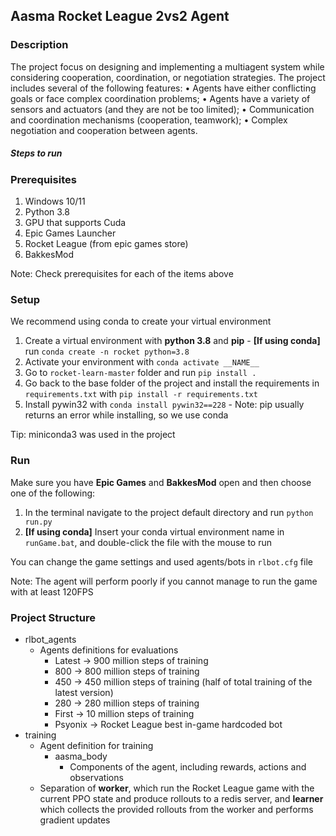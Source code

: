 ## Aasma Rocket League 2vs2 Agent 

### Description

The project focus on designing and implementing a multiagent system while considering cooperation,
coordination, or negotiation strategies.
The project includes several of the following features:
• Agents have either conflicting goals or face complex coordination problems;
• Agents have a variety of sensors and actuators (and they are not be too limited);
• Communication and coordination mechanisms (cooperation, teamwork);
• Complex negotiation and cooperation between agents.

##### Steps to run
### Prerequisites
1. Windows 10/11
2. Python 3.8
3. GPU that supports Cuda
4. Epic Games Launcher
5. Rocket League (from epic games store)
6. BakkesMod

Note: Check prerequisites for each of the items above

### Setup
We recommend using conda to create your virtual environment
1. Create a virtual environment with **python 3.8** and **pip** - **[If using conda]** run ```conda create -n rocket python=3.8```
2. Activate your environment with ```conda activate __NAME__```
3. Go to ```rocket-learn-master``` folder and run ```pip install .```
4. Go back to the base folder of the project and install the requirements in ```requirements.txt``` with ```pip install -r requirements.txt```
5. Install pywin32 with ```conda install pywin32==228``` - Note: pip usually returns an error while installing, so we use conda

Tip: miniconda3 was used in the project

### Run
Make sure you have **Epic Games** and **BakkesMod** open and then choose one of the following:
1. In the terminal navigate to the project default directory and run ```python run.py```
2. **[If using conda]** Insert your conda virtual environment name in ```runGame.bat```, and double-click the file with the mouse to run

You can change the game settings and used agents/bots in ```rlbot.cfg``` file

Note: The agent will perform poorly if you cannot manage to run the game with at least 120FPS
### Project Structure
- rlbot_agents
  - Agents definitions for evaluations
    - Latest -> 900 million steps of training
    - 800 -> 800 million steps of training
    - 450 -> 450 million steps of training (half of total training of the latest version)
    - 280 -> 280 million steps of training
    - First -> 10 million steps of training
    - Psyonix -> Rocket League best in-game hardcoded bot
- training
  - Agent definition for training
    - aasma_body
      - Components of the agent, including rewards, actions and observations
  - Separation of **worker**, which run the Rocket League game with the current PPO state and produce rollouts to a redis server, and **learner** which collects the provided rollouts from the worker and performs gradient updates
